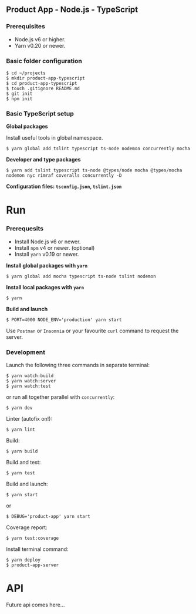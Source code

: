 ## Product App - Node.js - TypeScript

### Prerequisites

* Node.js v6 or higher.
* Yarn v0.20 or newer.

### Basic folder configuration

```shell
$ cd ~/projects
$ mkdir product-app-typescript
$ cd product-app-typescript
$ touch .gitignore README.md
$ git init
$ npm init
```

### Basic TypeScript setup

**Global packages**

Install useful tools in global namespace.

```shell
$ yarn global add tslint typescript ts-node nodemon concurrently mocha
```

**Developer and type packages**

```shell
$ yarn add tslint typescript ts-node @types/node mocha @types/mocha nodemon nyc rimraf coveralls concurrently -D
```

**Configuration files: `tsconfig.json`, `tslint.json`**

# Run

### Prerequesits

* Install Node.js v6 or newer.
* Install `npm` v4 or newer. (optional)
* Install `yarn` v0.19 or newer.

**Install global packages with `yarn`**
```
$ yarn global add mocha typescript ts-node tslint nodemon
```

**Install local packages with `yarn`**
```
$ yarn
```

**Build and launch**

```
$ PORT=4000 NODE_ENV='production' yarn start
```

Use `Postman` or `Insomnia` or your favourite `curl` command to request the server.

### Development

Launch the following three commands in separate terminal:

```
$ yarn watch:build
$ yarn watch:server
$ yarn watch:test
```
or run all together parallel with `concurrently`:

```
$ yarn dev
```

Linter (autofix on!):

```
$ yarn lint
```

Build:

```
$ yarn build
```

Build and test:

```
$ yarn test
```

Build and launch:

```
$ yarn start
```

or

```
$ DEBUG='product-app' yarn start
```

Coverage report:

```
$ yarn test:coverage
```

Install terminal command:

```
$ yarn deploy
$ product-app-server
```

# API

Future api comes here...